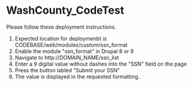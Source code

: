 # WashCounty_CodeTest

Please follow these deployment instructions.

1.  Expected location for deploymenbt is CODEBASE/web/modules/custom/ssn_format
2.  Enable the module "ssn_format" in Drupal 8 or 9
3.  Navigate to http://DOMAIN_NAME/ssn_list
4.  Enter a 9 digital value without dashes into the "SSN" field on the page
5.  Press the button labled "Submit your SSN"
6.  The value is displayed in the requested formatting.
